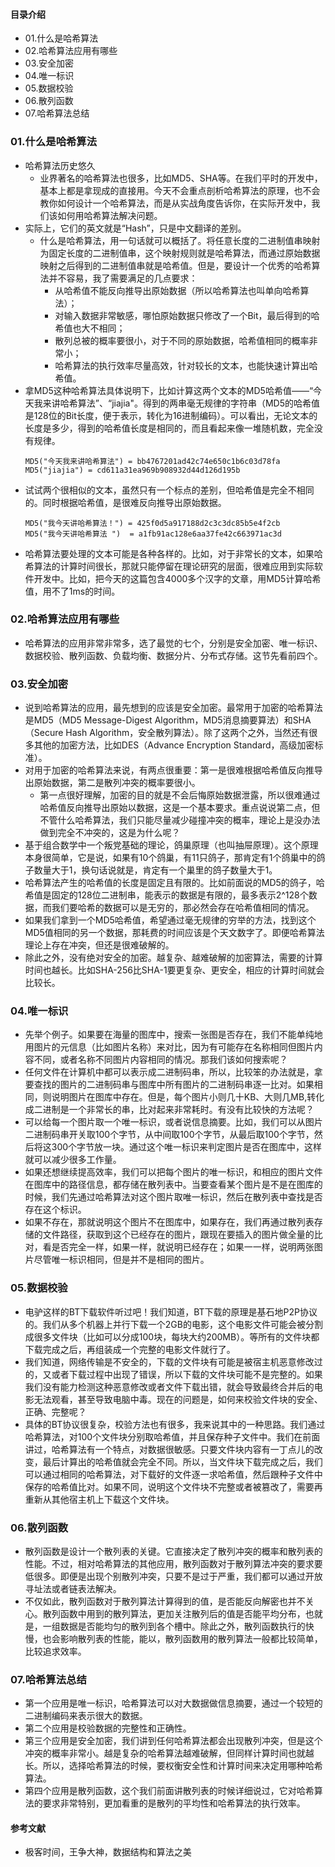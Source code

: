 #### 目录介绍
- 01.什么是哈希算法
- 02.哈希算法应用有哪些
- 03.安全加密
- 04.唯一标识
- 05.数据校验
- 06.散列函数
- 07.哈希算法总结


### 01.什么是哈希算法
- 哈希算法历史悠久
    - 业界著名的哈希算法也很多，比如MD5、SHA等。在我们平时的开发中，基本上都是拿现成的直接用。今天不会重点剖析哈希算法的原理，也不会教你如何设计一个哈希算法，而是从实战角度告诉你，在实际开发中，我们该如何用哈希算法解决问题。
- 实际上，它们的英文就是“Hash”，只是中文翻译的差别。
    - 什么是哈希算法，用一句话就可以概括了。将任意长度的二进制值串映射为固定长度的二进制值串，这个映射规则就是哈希算法，而通过原始数据映射之后得到的二进制值串就是哈希值。但是，要设计一个优秀的哈希算法并不容易，我了需要满足的几点要求：
        - 从哈希值不能反向推导出原始数据（所以哈希算法也叫单向哈希算法）；
        - 对输入数据非常敏感，哪怕原始数据只修改了一个Bit，最后得到的哈希值也大不相同；
        - 散列总被的概率要很小，对于不同的原始数据，哈希值相同的概率非常小；
        - 哈希算法的执行效率尽量高效，针对较长的文本，也能快速计算出哈希值。
- 拿MD5这种哈希算法具体说明下，比如计算这两个文本的MD5哈希值——“今天我来讲哈希算法”、“jiajia"。得到的两串毫无规律的字符串（MD5的哈希值是128位的Bit长度，便于表示，转化为16进制编码）。可以看出，无论文本的长度是多少，得到的哈希值长度是相同的，而且看起来像一堆随机数，完全没有规律。
    ```
    MD5("今天我来讲哈希算法") = bb4767201ad42c74e650c1b6c03d78fa
    MD5("jiajia") = cd611a31ea969b908932d44d126d195b
    ```
- 试试两个很相似的文本，虽然只有一个标点的差别，但哈希值是完全不相同的。同时根据哈希值，是很难反向推导出原始数据。
    ```
    MD5("我今天讲哈希算法！") = 425f0d5a917188d2c3c3dc85b5e4f2cb
    MD5("我今天讲哈希算法 ")  = a1fb91ac128e6aa37fe42c663971ac3d
    ```
- 哈希算法要处理的文本可能是各种各样的。比如，对于非常长的文本，如果哈希算法的计算时间很长，那就只能停留在理论研究的层面，很难应用到实际软件开发中。比如，把今天的这篇包含4000多个汉字的文章，用MD5计算哈希值，用不了1ms的时间。


### 02.哈希算法应用有哪些
- 哈希算法的应用非常非常多，选了最觉的七个，分别是安全加密、唯一标识、数据校验、散列函数、负载均衡、数据分片、分布式存储。这节先看前四个。


### 03.安全加密
- 说到哈希算法的应用，最先想到的应该是安全加密。最常用于加密的哈希算法是MD5（MD5 Message-Digest Algorithm，MD5消息摘要算法）和SHA（Secure Hash Algorithm，安全散列算法）。除了这两个之外，当然还有很多其他的加密方法，比如DES（Advance Encryption Standard，高级加密标准）。
- 对用于加密的哈希算法来说，有两点很重要：第一是很难根据哈希值反向推导出原始数据，第二是散列冲突的概率要很小。
    - 第一点很好理解，加密的目的就是不会后悔原始数据泄露，所以很难通过哈希值反向推导出原始以数据，这是一个基本要求。重点说说第二点，但不管什么哈希算法，我们只能尽量减少碰撞冲突的概率，理论上是没办法做到完全不冲突的，这是为什么呢？
- 基于组合数学中一个叛党基础的理论，鸽巢原理（也叫抽屉原理）。这个原理本身很简单，它是说，如果有10个鸽巢，有11只鸽子，那肯定有1个鸽巢中的鸽子数量大于1，换句话说就是，肯定有一个巢里的鸽子数量大于1。
- 哈希算法产生的哈希值的长度是固定且有限的。比如前面说的MD5的鸽子，哈希值是固定的128位二进制串，能表示的数据是有限的，最多表示2^128个数据，而我们要哈希的数据可以是无穷的，那必然会存在哈希值相同的情况。
- 如果我们拿到一个MD5哈希值，希望通过毫无规律的穷举的方法，找到这个MD5值相同的另一个数据，那耗费的时间应该是个天文数字了。即便哈希算法理论上存在冲突，但还是很难破解的。
- 除此之外，没有绝对安全的加密。越复杂、越难破解的加密算法，需要的计算时间也越长。比如SHA-256比SHA-1要更复杂、更安全，相应的计算时间就会比较长。


### 04.唯一标识
- 先举个例子。如果要在海量的图库中，搜索一张图是否存在，我们不能单纯地用图片的元信息（比如图片名称）来对比，因为有可能存在名称相同但图片内容不同，或者名称不同图片内容相同的情况。那我们该如何搜索呢？
- 任何文件在计算机中都可以表示成二进制码串，所以，比较笨的办法就是，拿要查找的图片的二进制码串与图库中所有图片的二进制码串逐一比对。如果相同，则说明图片在图库中存在。但是，每个图片小则几十KB、大则几MB,转化成二进制是一个非常长的串，比对起来非常耗时。有没有比较快的方法呢？
- 可以给每一个图片取一个唯一标识，或者说信息摘要。比如，我们可以从图片二进制码串开关取100个字节，从中间取100个字节，从最后取100个字节，然后将这300个字节放一块。通过这个唯一标识来判定图片是否在图库中，这样就可以减少很多工作量。
- 如果还想继续提高效率，我们可以把每个图片的唯一标识，和相应的图片文件在图库中的路径信息，都存储在散列表中。当要查看某个图片是不是在图库的时候，我们先通过哈希算法对这个图片取唯一标识，然后在散列表中查找是否存在这个标识。
- 如果不存在，那就说明这个图片不在图库中，如果存在，我们再通过散列表存储的文件路径，获取到这个已经存在的图片，跟现在要插入的图片做全量的比对，看是否完全一样，如果一样，就说明已经存在；如果一一样，说明两张图片尽管唯一标识相同，但是并不是相同的图片。



### 05.数据校验
- 电驴这样的BT下载软件听过吧！我们知道，BT下载的原理是基石地P2P协议的。我们从多个机器上并行下载一个2GB的电影，这个电影文件可能会被分割成很多文件块（比如可以分成100块，每块大约200MB）。等所有的文件块都下载完成之后，再组装成一个完整的电影文件就行了。
- 我们知道，网络传输是不安全的，下载的文件块有可能是被宿主机恶意修改过的，又或者下载过程中出现了错误，所以下载的文件块可能不是完整的。如果我们没有能力检测这种恶意修改或者文件下载出错，就会导致最终合并后的电影无法观看，甚至导致电脑中毒。现在的问题是，如何来校验文件块的安全、正确、完整呢？
- 具体的BT协议很复杂，校验方法也有很多，我来说其中的一种思路。我们通过哈希算法，对100个文件块分别取哈希值，并且保存种子文件中。我们在前面讲过，哈希算法有一个特点，对数据很敏感。只要文件块内容有一丁点儿的改变，最后计算出的哈希值就会完全不同。所以，当文件块下载完成之后，我们可以通过相同的哈希算法，对下载好的文件逐一求哈希值，然后跟种子文件中保存的哈希值比对。如果不同，说明这个文件块不完整或者被篡改了，需要再重新从其他宿主机上下载这个文件块。


### 06.散列函数
- 散列函数是设计一个散列表的关键。它直接决定了散列冲突的概率和散列表的性能。不过，相对哈希算法的其他应用，散列函数对于散列算法冲突的要求要低很多。即便是出现个别散列冲突，只要不是过于严重，我们都可以通过开放寻址法或者链表法解决。
- 不仅如此，散列函数对于散列算法计算得到的值，是否能反向解密也并不关心。散列函数中用到的散列算法，更加关注散列后的值是否能平均分布，也就是，一组数据是否能均匀的散列到各个槽中。除此之外，散列函数执行的快慢，也会影响散列表的性能，能以，散列函数用的散列算法一般都比较简单，比较追求效率。




### 07.哈希算法总结
- 第一个应用是唯一标识，哈希算法可以对大数据做信息摘要，通过一个较短的二进制编码来表示很大的数据。
- 第二个应用是校验数据的完整性和正确性。
- 第三个应用是安全加密，我们讲到任何哈希算法都会出现散列冲突，但是这个冲突的概率非常小。越是复杂的哈希算法越难破解，但同样计算时间也就越长。所以，选择哈希算法的时候，要权衡安全性和计算时间来决定用哪种哈希算法。
- 第四个应用是散列函数，这个我们前面讲散列表的时候详细说过，它对哈希算法的要求非常特别，更加看重的是散列的平均性和哈希算法的执行效率。



#### 参考文献
- 极客时间，王争大神，数据结构和算法之美

